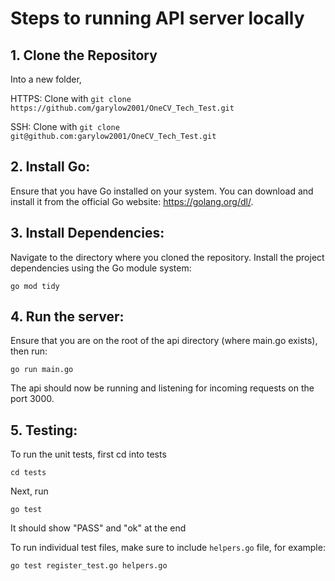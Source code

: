# Steps to running API server locally

## 1. Clone the Repository

Into a new folder,

HTTPS: Clone with `git clone https://github.com/garylow2001/OneCV_Tech_Test.git`

SSH: Clone with `git clone git@github.com:garylow2001/OneCV_Tech_Test.git`

## 2. Install Go:
Ensure that you have Go installed on your system. You can download and install it from the official Go website: https://golang.org/dl/.

## 3. Install Dependencies:
Navigate to the directory where you cloned the repository.
Install the project dependencies using the Go module system:

`go mod tidy`

## 4. Run the server:
Ensure that you are on the root of the api directory (where main.go exists), then run:

`go run main.go`

The api should now be running and listening for incoming requests on the port 3000.

## 5. Testing:
To run the unit tests, first cd into tests

`cd tests`

Next, run

`go test`

It should show "PASS" and "ok" at the end

To run individual test files, make sure to include `helpers.go` file, for example:

`go test register_test.go helpers.go`